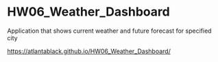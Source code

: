 # HW06_Weather_Dashboard
Application that shows current weather and future forecast for specified city

https://atlantablack.github.io/HW06_Weather_Dashboard/
